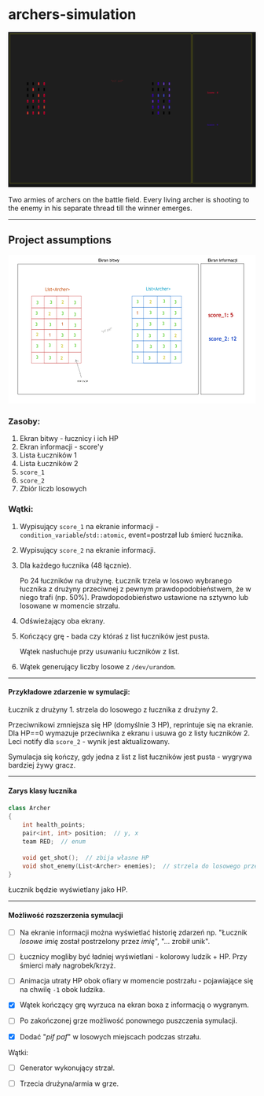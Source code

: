 # archers-simulation


![Preview](img/preview.png)

Two armies of archers on the battle field.
Every living archer is shooting to the enemy in his separate thread till the winner emerges.


----------

## Project assumptions

![Mockup](img/archers.png)


### Zasoby:

1. Ekran bitwy - łucznicy i ich HP
2. Ekran informacji - score'y
3. Lista Łuczników 1
4. Lista Łuczników 2
5. `score_1`
6. `score_2`
7. Zbiór liczb losowych


### Wątki:

1. Wypisujący `score_1` na ekranie informacji - `condition_variable`/`std::atomic`, event=postrzał lub śmierć łucznika.
2. Wypisujący `score_2` na ekranie informacji.
3. Dla każdego łucznika (48 łącznie).

   Po 24 łuczników na drużynę. Łucznik trzela w losowo wybranego łucznika z drużyny przeciwnej z pewnym
   prawdopodobieństwem, że w niego trafi (np. 50%). Prawdopodobieństwo ustawione na sztywno lub losowane
   w momencie strzału.

4. Odświeżający oba ekrany.

5. Kończący grę - bada czy któraś z list łuczników jest pusta.

   Wątek nasłuchuje przy usuwaniu łuczników z list.

6. Wątek generujący liczby losowe z `/dev/urandom`.

-------------


#### Przykładowe zdarzenie w symulacji:

Łucznik z drużyny 1. strzela do losowego z łucznika z drużyny 2.

Przeciwnikowi zmniejsza się HP (domyślnie 3 HP), reprintuje się na ekranie. Dla HP==0 wymazuje przeciwnika z ekranu
i usuwa go z listy łuczników 2. Leci notify dla `score_2` - wynik jest aktualizowany.

Symulacja się kończy, gdy jedna z list z list łuczników jest pusta - wygrywa bardziej żywy gracz.


-------------


#### Zarys klasy łucznika

```cpp
class Archer
{
    int health_points;
    pair<int, int> position;  // y, x
    team RED;  // enum

    void get_shot();  // zbija własne HP
    void shot_enemy(List<Archer> enemies);  // strzela do losowego przeciwnika
}
```

Łucznik będzie wyświetlany jako HP.


-------------

#### Możliwość rozszerzenia symulacji

- [ ] Na ekranie informacji można wyświetlać historię zdarzeń np. "Łucznik _losowe imię_ został postrzelony przez
_imię_", "... zrobił unik".

- [ ] Łucznicy mogliby być ładniej wyświetlani - kolorowy ludzik + HP. Przy śmierci mały nagrobek/krzyż.

- [ ] Animacja utraty HP obok ofiary w momencie postrzału - pojawiające się na chwilę `-1` obok ludzika.

- [x] Wątek kończący grę wyrzuca na ekran boxa z informacją o wygranym.

- [ ] Po zakończonej grze możliwość ponownego puszczenia symulacji.

- [x] Dodać "*pif paf*" w losowych miejscach podczas strzału.

Wątki:

- [ ] Generator wykonujący strzał.

- [ ] Trzecia drużyna/armia w grze.
